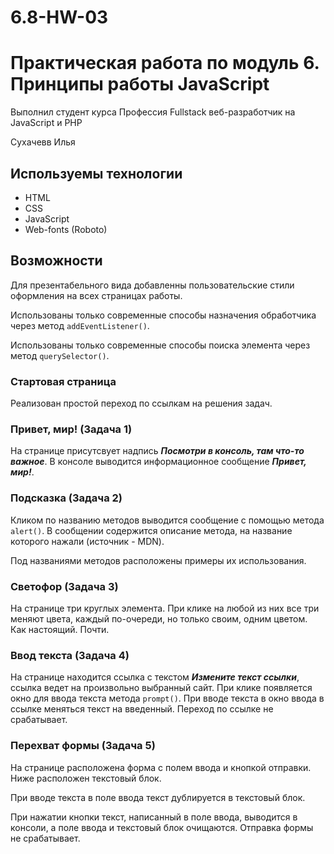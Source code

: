 # 6.8-HW-03
# Практическая работа по модуль 6. Принципы работы JavaScript

Выполнил студент курса Профессия Fullstack веб-разработчик на JavaScript и PHP

Сухачевв Илья

## Используемы технологии

* HTML
* CSS
* JavaScript
* Web-fonts (Roboto)

## Возможности

Для презентабельного вида добавленны пользовательские стили оформления на всех страницах работы.

Использованы только современные способы назначения обработчика через метод `addEventListener()`.

Использованы только современные способы поиска элемента через метод  `querySelector()`.

### Стартовая страница

Реализован простой переход по ссылкам на решения задач.

### Привет, мир! (Задача 1)

На странице присутсвует надпись ___Посмотри в консоль, там что-то важное___. В консоле выводится информационное сообщение ___Привет, мир!___.

### Подсказка (Задача 2)

Кликом по названию методов выводится сообщение с помощью метода `alert()`. В сообщении содержится описание метода, на название которого нажали (источник - MDN).

Под названиями методов расположены примеры их использования.

### Светофор (Задача 3)

На странице три круглых элемента. При клике на любой из них все три меняют цвета, каждый по-очереди, но только своим, одним цветом. Как настоящий. Почти.

### Ввод текста (Задача 4)

На странице находится ссылка с текстом ___Измените текст ссылки___, ссылка ведет на произвольно выбранный сайт. При клике появляется окно для ввода текста метода `prompt()`. При вводе текста в окно ввода в ссылке меняться текст на введенный. Переход по ссылке не срабатывает.

### Перехват формы (Задача 5)

На странице расположена форма с полем ввода и кнопкой отправки.
Ниже расположен текстовый блок.

При вводе текста в поле ввода текст дублируется в текстовый блок.

При нажатии кнопки текст, написанный в поле ввода, выводится в консоли, а поле ввода и текстовый блок очищаются. Отправка формы не срабатывает.